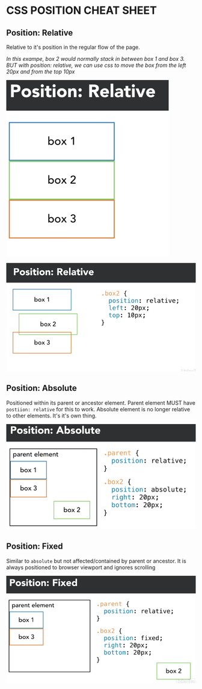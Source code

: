 # CSS POSITION CHEAT SHEET
## Position: Relative

Relative to it's position in the regular flow of the page. 

_In this exampe, box 2 would normally stack in between box 1 and box 3. BUT with position: relative, we can use css to move the box from the left 20px and from the top 10px_ 
	
![normal flow](position-relative-normal-flow.png)

![position relative](position-relative-css-modified.png)

## Position: Absolute

Positioned within its parent or ancestor element. Parent element MUST have `postiion: relative` for this to work. Absolute element is no longer relative to other elements. It's it's own thing. 

![](position-absolute-example.png)

## Position: Fixed
Similar to `absolute` but not affected/contained by parent or ancestor. It is always positioned to browser viewport and ignores scrolling

![](position-fixed-example.png)